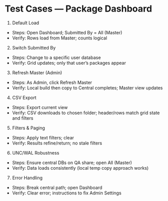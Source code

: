 # Test Cases — Package Dashboard

1) Default Load
- Steps: Open Dashboard; Submitted By = All (Master)
- Verify: Rows load from Master; counts logical

2) Switch Submitted By
- Steps: Change to a specific user database
- Verify: Grid updates; only that user’s packages appear

3) Refresh Master (Admin)
- Steps: As Admin, click Refresh Master
- Verify: Local build then copy to Central completes; Master view updates

4) CSV Export
- Steps: Export current view
- Verify: CSV downloads to chosen folder; header/rows match grid state and filters

5) Filters & Paging
- Steps: Apply text filters; clear
- Verify: Results refine/return; no stale filters

6) UNC/WAL Robustness
- Steps: Ensure central DBs on QA share; open All (Master)
- Verify: Data loads consistently (local temp copy approach works)

7) Error Handling
- Steps: Break central path; open Dashboard
- Verify: Clear error; instructions to fix Admin Settings

